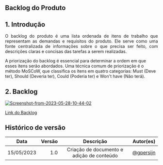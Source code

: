## Backlog do Produto

## 1. Introdução

<p align="justify"> O backlog do produto é uma lista ordenada de itens de trabalho que representam as demandas e requisitos do produto. Ele serve como uma fonte centralizada de informações sobre o que precisa ser feito, com descrições claras e concisas das tarefas a serem realizadas.

A priorização do backlog é essencial para determinar a ordem em que esses itens serão abordados. Uma técnica comum de priorização é o método MoSCoW, que classifica os itens em quatro categorias: Must (Deve ter), Should (Deveria ter), Could (Poderia ter) e Won't have (Não terá).

</p>

## 2. Backlog


<a href="https://ibb.co/sghkG7j"><img src="https://i.ibb.co/D1Nsyd4/Screenshot-from-2023-05-28-10-44-02.png" alt="Screenshot-from-2023-05-28-10-44-02" border="0"></a>

[Link do Backlog](https://docs.google.com/spreadsheets/d/17hqw-chQdFcsozbuvFKvyXfSiuczcPhSx6PTaX1oKic/edit#gid=877927985)

## Histórico de versão

|    Data    | Versão |                 Descrição                 |                Autor(es)                 |
| :--------: | -----: | :---------------------------------------: | :--------------------------------------: |
| 15/05/2023 |    1.0 | Criação de documento e adição de conteúdo | [@gpersijn](https://github.com/gpersijn) |

